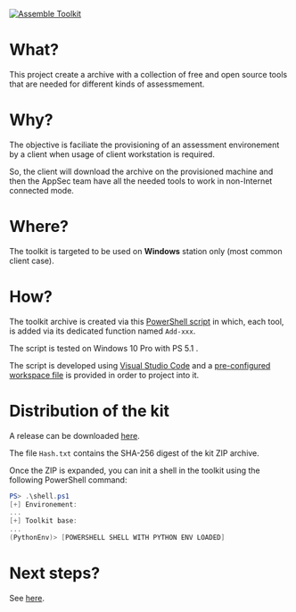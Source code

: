 [![Assemble Toolkit](https://github.com/ExcelliumSA/AppSecToolkit/actions/workflows/assemble_toolkit.yml/badge.svg?branch=main)](https://github.com/ExcelliumSA/AppSecToolkit/actions/workflows/assemble_toolkit.yml)

# What?

This project create a archive with a collection of free and open source tools that are needed for different kinds of assessmement.

# Why?

The objective is faciliate the provisioning of an assessment environement by a client when usage of client workstation is required.

So, the client will download the archive on the provisioned machine and then the AppSec team have all the needed tools to work in non-Internet connected mode.

# Where?

The toolkit is targeted to be used on **Windows** station only (most common client case).

# How?

The toolkit archive is created via this [PowerShell script](Build-Toolkit.ps1) in which, each tool, is added via its dedicated function named `Add-xxx`.

The script is tested on Windows 10 Pro with PS 5.1 .

The script is developed using [Visual Studio Code](https://code.visualstudio.com/) and a [pre-configured workspace file](workspace.code-workspace) is provided in order to project into it.

# Distribution of the kit

A release can be downloaded [here](https://github.com/ExcelliumSA/AppSecToolkit/releases/tag/latest).

The file `Hash.txt` contains the SHA-256 digest of the kit ZIP archive.

Once the ZIP is expanded, you can init a shell in the toolkit using the following PowerShell command:

```powershell
PS> .\shell.ps1
[+] Environement:
...
[+] Toolkit base:
...
(PythonEnv)> [POWERSHELL SHELL WITH PYTHON ENV LOADED]
```

# Next steps?

See [here](https://github.com/ExcelliumSA/AppSecToolkit/projects/2).